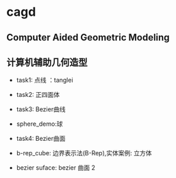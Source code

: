 ﻿cagd
====

Computer Aided Geometric Modeling
---------------------------------
计算机辅助几何造型
---------------------------------

* task1: 点线 ：tanglei

* task2: 正四面体

* task3: Bezier曲线

* sphere\_demo:球 

* task4: Bezier曲面

*  b-rep\_cube: 边界表示法(B-Rep),实体案例: 立方体

*  bezier suface: bezier 曲面 2
